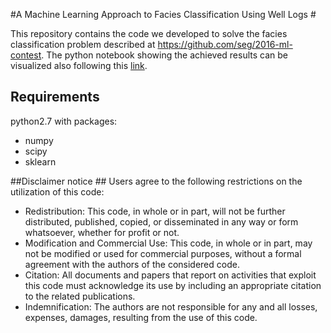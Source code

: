 #A Machine Learning Approach to Facies Classification Using Well Logs #

This repository contains the code we developed to solve the facies classification problem described at https://github.com/seg/2016-ml-contest.
The python notebook showing the achieved results can be visualized also following this [link](http://nbviewer.jupyter.org/urls/bitbucket.org/polimi-ispl/facies-classification-using-machine-learning/raw/e469b561d0a997df90f2e6dcf31df2c432fc2303/facies_classification.ipynb).

## Requirements ##
python2.7 with packages:

- numpy
- scipy
- sklearn

##Disclaimer notice ##
Users agree to the following restrictions on the utilization of this code:

- Redistribution: This code, in whole or in part, will not be further distributed, published, copied, or disseminated in any way or form whatsoever, whether for profit or not.
- Modification and Commercial Use: This code, in whole or in part, may not be modified or used for commercial purposes, without a formal agreement with the authors of the considered code.
- Citation: All documents and papers that report on activities that exploit this code must acknowledge its use by including an appropriate citation to the related publications.
- Indemnification: The authors are not responsible for any and all losses, expenses, damages, resulting from the use of this code.